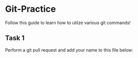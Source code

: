# Git-Practice
Follow this guide to learn how to utilze various git commands!

## Task 1

Perform a git pull request and add your name to this file below:

